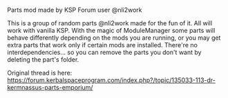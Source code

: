 Parts mod made by KSP Forum user @nli2work

This is a group of random parts @nli2work made for the fun of it. All will work with 
vanilla KSP. With the magic of ModuleManager some parts will behave differently 
depending on the mods you are running, or you may get extra parts that work only 
if certain mods are installed. There're no interdependencies... so you can remove
the parts you don't want by deleting the part's folder.

Original thread is here: https://forum.kerbalspaceprogram.com/index.php?/topic/135033-113-dr-kermnassus-parts-emporium/
